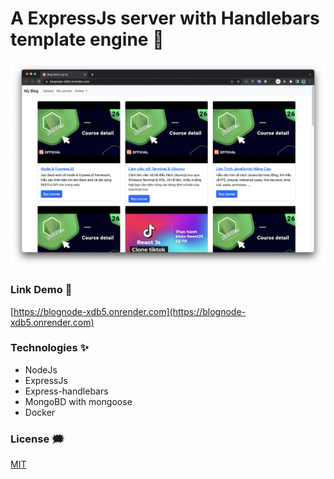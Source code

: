 # A ExpressJs server with Handlebars template engine 📝

![blognode](./github-images/blognode.png)

### Link Demo 📌

[https://blognode-xdb5.onrender.com](https://blognode-xdb5.onrender.com)

### Technologies ✨

- NodeJs
- ExpressJs
- Express-handlebars
- MongoBD with mongoose
- Docker

### License :right_anger_bubble:

[MIT](https://choosealicense.com/licenses/mit/)
